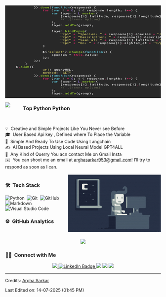 
<img align ="top" src="https://raw.githubusercontent.com/Dark-Cyber-07/Dark-Cyber-07/main/106824690-8dd73a00-66ad-11eb-89e2-53e13ac6f594.gif" width= "5000px" height ="300px" ><br>
<p align="center"><picture align="center"><img align="left" src="https://github.com/7oSkaaa/7oSkaaa/blob/main/Images/about_me.gif?raw=true" width="50px"></picture></p>

<h3 id="-about-me">  &nbsp; Top Python Python </h3><br>
<p>💡 &nbsp;Creative and Simple Projects Like You Never see Before<br>
🎓 &nbsp;User Based Api key , Defined where To Place the Variable <br>
🌱 &nbsp;Simple And Ready To Use Code Using Langchain <br>
✍️ &nbsp;AI Based Projects Using Local Neural Model GPT4ALL<br>
💬 &nbsp;Any Kind of Querry You acn contact Me on Gmail Insta  <br>
✉️ &nbsp;You can shoot me an email at <a href="mailto:arghasarkar953@gamil.com">arghasarkar953@gmail.com</a>! I’ll try to respond as soon as I can.<br>
<br>
<img alt="Night Coding" src="https://raw.githubusercontent.com/AVS1508/AVS1508/master/assets/Night-Coding.gif" align="right">
<h3 id="-tech-stack">🛠 &nbsp;Tech Stack</h3>
<p><img src="https://img.shields.io/badge/-Python-05122A?style=flat&amp;logo=python" alt="Python">&nbsp;
<img src="https://img.shields.io/badge/-Git-05122A?style=flat&amp;logo=git" alt="Git">&nbsp;
<img src="https://img.shields.io/badge/-GitHub-05122A?style=flat&amp;logo=github" alt="GitHub">&nbsp;
<img src="https://img.shields.io/badge/-Markdown-05122A?style=flat&amp;logo=markdown" alt="Markdown">
<img src="https://img.shields.io/badge/-Visual%20Studio%20Code-05122A?style=flat&amp;logo=visual-studio-code&amp;logoColor=007ACC" alt="Visual Studio Code">&nbsp;

<h3 id="️-github-analytics">⚙️ &nbsp;GitHub Analytics</h3><br>
<p align="center">
<a href="https://github.com/AVS1508">
  <img height="180em" src="https://github-readme-stats-eight-theta.vercel.app/api?username=argha-sarkar-2006&amp;show_icons=true&amp;theme=algolia&amp;include_all_commits=true&amp;count_private=true">
  
</a>
</p>
<h3 id="-connect-with-me">🤝🏻 &nbsp;Connect with Me</h3>
<p align="center">
<a href="https://projects-86t4pflz2-argha-sarkar-2006s-projects.vercel.app">
  <img src="https://img.shields.io/badge/-arghasarkar.com-26c538?style=flat&logo=Google-Chrome&logoColor=white">
</a>
<a href="https://www.linkedin.com/in/argha-sarkar-867555343/" target="_blank">
  <img src="https://img.shields.io/badge/-Argha_sarkar(Linked_In)-0A66C2?style=flat&logo=&logoColor=white" alt="LinkedIn Badge"/>
</a>
<a href="mailto:arghasarkar953@gmail.com"><img src="https://img.shields.io/badge/Argha sarkar-D14836?style=flat&amp;logo=Gmail&amp;logoColor=white"></a>
<a href="https://instagram.com/argha_0002"><img src="https://img.shields.io/badge/Argha_0002-E4405F?style=flat&amp;logo=Instagram&amp;logoColor=white"></a>
<a href="https://www.facebook.com/profile.php?id=100023490275383"><img src="https://img.shields.io/badge/-Argha Sarkar-1877F2?style=flat&amp;logo=Facebook&amp;logoColor=white"></a>

</p>
<hr>
<p>Credits: <a href="https://github.com/argha-sarkar-2006">Argha Sarkar</a></p>
<p>Last Edited on: 14-07-2025  (01:45 PM)</p> 